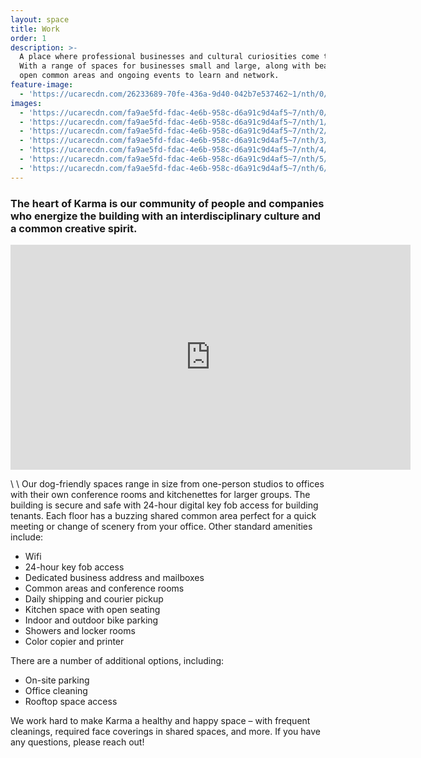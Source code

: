 ```yaml
---
layout: space
title: Work
order: 1
description: >-
  A place where professional businesses and cultural curiosities come together.
  With a range of spaces for businesses small and large, along with beautiful
  open common areas and ongoing events to learn and network.
feature-image:
  - 'https://ucarecdn.com/26233689-70fe-436a-9d40-042b7e537462~1/nth/0/'
images:
  - 'https://ucarecdn.com/fa9ae5fd-fdac-4e6b-958c-d6a91c9d4af5~7/nth/0/'
  - 'https://ucarecdn.com/fa9ae5fd-fdac-4e6b-958c-d6a91c9d4af5~7/nth/1/'
  - 'https://ucarecdn.com/fa9ae5fd-fdac-4e6b-958c-d6a91c9d4af5~7/nth/2/'
  - 'https://ucarecdn.com/fa9ae5fd-fdac-4e6b-958c-d6a91c9d4af5~7/nth/3/'
  - 'https://ucarecdn.com/fa9ae5fd-fdac-4e6b-958c-d6a91c9d4af5~7/nth/4/'
  - 'https://ucarecdn.com/fa9ae5fd-fdac-4e6b-958c-d6a91c9d4af5~7/nth/5/'
  - 'https://ucarecdn.com/fa9ae5fd-fdac-4e6b-958c-d6a91c9d4af5~7/nth/6/'
---
```

### The heart of Karma is our community of people and companies who energize the building with an interdisciplinary culture and a common creative spirit.

<iframe src="https://player.vimeo.com/video/437897268" width="640" height="360" frameborder="0" allow="autoplay; fullscreen" allowfullscreen></iframe> <p><a href="https://vimeo.com/437897268"></a> </p>\
\
Our dog-friendly spaces range in size from one-person studios to offices with their own conference rooms and kitchenettes for larger groups. The building is secure and safe with 24-hour digital key fob access for building tenants. Each floor has a buzzing shared common area perfect for a quick meeting or change of scenery from your office. Other standard amenities include:

* Wifi
* 24-hour key fob access
* Dedicated business address and mailboxes
* Common areas and conference rooms
* Daily shipping and courier pickup
* Kitchen space with open seating
* Indoor and outdoor bike parking
* Showers and locker rooms
* Color copier and printer

There are a number of additional options, including:

* On-site parking 
* Office cleaning
* Rooftop space access

We work hard to make Karma a healthy and happy space – with frequent cleanings, required face coverings in shared spaces, and more. If you have any questions, please reach out!
